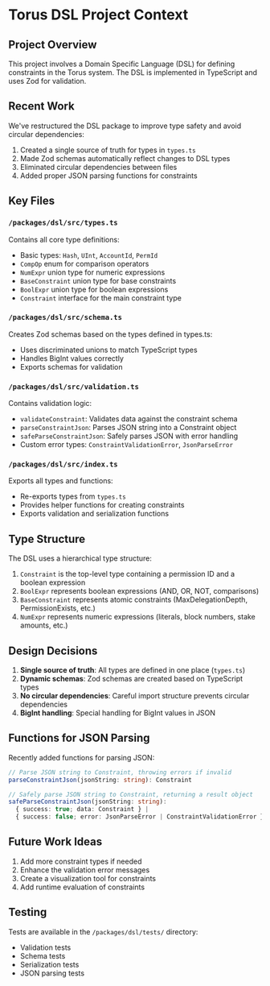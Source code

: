 # Torus DSL Project Context

## Project Overview

This project involves a Domain Specific Language (DSL) for defining constraints in the Torus system. The DSL is implemented in TypeScript and uses Zod for validation.

## Recent Work

We've restructured the DSL package to improve type safety and avoid circular dependencies:

1. Created a single source of truth for types in `types.ts`
2. Made Zod schemas automatically reflect changes to DSL types
3. Eliminated circular dependencies between files
4. Added proper JSON parsing functions for constraints

## Key Files

### `/packages/dsl/src/types.ts`

Contains all core type definitions:

- Basic types: `Hash`, `UInt`, `AccountId`, `PermId`
- `CompOp` enum for comparison operators
- `NumExpr` union type for numeric expressions
- `BaseConstraint` union type for base constraints
- `BoolExpr` union type for boolean expressions
- `Constraint` interface for the main constraint type

### `/packages/dsl/src/schema.ts`

Creates Zod schemas based on the types defined in types.ts:

- Uses discriminated unions to match TypeScript types
- Handles BigInt values correctly
- Exports schemas for validation

### `/packages/dsl/src/validation.ts`

Contains validation logic:

- `validateConstraint`: Validates data against the constraint schema
- `parseConstraintJson`: Parses JSON string into a Constraint object
- `safeParseConstraintJson`: Safely parses JSON with error handling
- Custom error types: `ConstraintValidationError`, `JsonParseError`

### `/packages/dsl/src/index.ts`

Exports all types and functions:

- Re-exports types from `types.ts`
- Provides helper functions for creating constraints
- Exports validation and serialization functions

## Type Structure

The DSL uses a hierarchical type structure:

1. `Constraint` is the top-level type containing a permission ID and a boolean expression
2. `BoolExpr` represents boolean expressions (AND, OR, NOT, comparisons)
3. `BaseConstraint` represents atomic constraints (MaxDelegationDepth, PermissionExists, etc.)
4. `NumExpr` represents numeric expressions (literals, block numbers, stake amounts, etc.)

## Design Decisions

1. **Single source of truth**: All types are defined in one place (`types.ts`)
2. **Dynamic schemas**: Zod schemas are created based on TypeScript types
3. **No circular dependencies**: Careful import structure prevents circular dependencies
4. **BigInt handling**: Special handling for BigInt values in JSON

## Functions for JSON Parsing

Recently added functions for parsing JSON:

```typescript
// Parse JSON string to Constraint, throwing errors if invalid
parseConstraintJson(jsonString: string): Constraint

// Safely parse JSON string to Constraint, returning a result object
safeParseConstraintJson(jsonString: string):
  { success: true; data: Constraint } |
  { success: false; error: JsonParseError | ConstraintValidationError }
```

## Future Work Ideas

1. Add more constraint types if needed
2. Enhance the validation error messages
3. Create a visualization tool for constraints
4. Add runtime evaluation of constraints

## Testing

Tests are available in the `/packages/dsl/tests/` directory:

- Validation tests
- Schema tests
- Serialization tests
- JSON parsing tests
